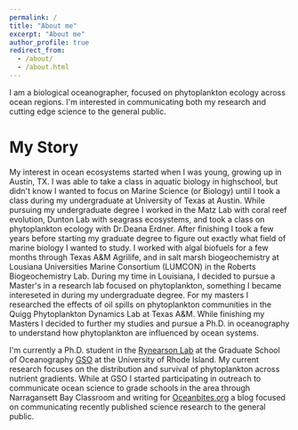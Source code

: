 ```yaml
---
permalink: /
title: "About me"
excerpt: "About me"
author_profile: true
redirect_from: 
  - /about/
  - /about.html
---
```


I am a biological oceanographer, focused on phytoplankton ecology across ocean regions. I'm interested in communicating both my research and cutting edge science to the general public. 

My Story
======
My interest in ocean ecosystems started when I was young, growing up in Austin, TX. I was able to take a class in aquatic biology in highschool, but didn't know I wanted to focus on Marine Science (or Biology) until I took a class during my undergraduate at University of Texas at Austin. While pursuing my undergraduate degree I worked in the Matz Lab with coral reef evolution, Dunton Lab with seagrass ecosystems, and took a class on phytoplankton ecology with Dr.Deana Erdner. After finishing I took a few years before starting my graduate degree to figure out exactly what field of marine biology I wanted to study. I worked with algal biofuels for a few months through Texas A&M Agrilife, and in salt marsh biogeochemistry at Lousiana Universities Marine Consortium (LUMCON) in the Roberts Biogeochemistry Lab. During my time in Louisiana, I decided to pursue a Master's in a research lab focused on phytoplankton, something I became intereseted in during my undergraduate degree. For my masters I researched the effects of oil spills on phytoplankton communities in the Quigg Phytoplankton Dynamics Lab at Texas A&M. While finishing my Masters I decided to further my studies and pursue a Ph.D. in oceanography to understand how phytoplankton are influenced by ocean systems.

I'm currently a Ph.D. student in the [Rynearson Lab](https://web.uri.edu/rynearson-lab/) at the Graduate School of Oceanography [GSO](https://web.uri.edu/gso/) at the University of Rhode Island. My current research focuses on the distribution and survival of phytoplankton across nutrient gradients. While at GSO I started participating in outreach to communicate ocean science to grade schools in the area through Narragansett Bay Classroom and writing for [Oceanbites.org](https://oceanbites.org/) a blog focused on communicating recently published science research to the general public. 
